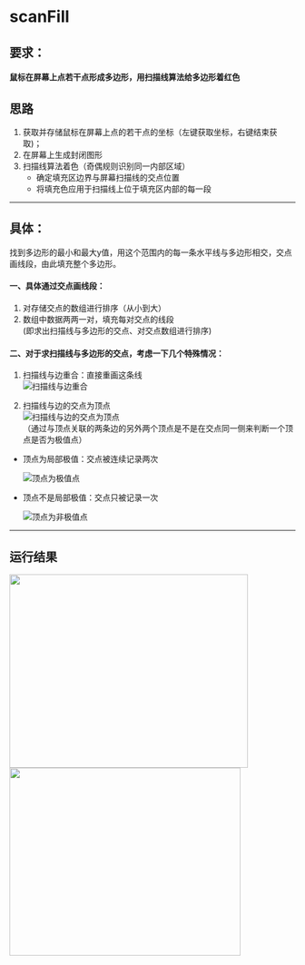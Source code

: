 # scanFill

## 要求：
#### 鼠标在屏幕上点若干点形成多边形，用扫描线算法给多边形着红色


## 思路  
1. 获取并存储鼠标在屏幕上点的若干点的坐标（左键获取坐标，右键结束获取)；
2. 在屏幕上生成封闭图形
3. 扫描线算法着色（奇偶规则识别同一内部区域）
   * 确定填充区边界与屏幕扫描线的交点位置
   * 将填充色应用于扫描线上位于填充区内部的每一段

---

## 具体： 

找到多边形的最小和最大y值，用这个范围内的每一条水平线与多边形相交，交点画线段，由此填充整个多边形。  

#### 一、具体通过交点画线段：  
   1. 对存储交点的数组进行排序（从小到大）
   2. 数组中数据两两一对，填充每对交点的线段  
   (即求出扫描线与多边形的交点、对交点数组进行排序)
   
#### 二、对于求扫描线与多边形的交点，考虑一下几个特殊情况：
   1. 扫描线与边重合：直接重画这条线  
   ![扫描线与边重合](https://github.com/yingliC/Images/blob/master/sanFill_images/扫描线与边重合.jpeg)
   
   2. 扫描线与边的交点为顶点   
   ![扫描线与边的交点为顶点](https://github.com/yingliC/Images/blob/master/sanFill_images/扫描线与边的交点为顶点.jpeg)  
   （通过与顶点关联的两条边的另外两个顶点是不是在交点同一侧来判断一个顶点是否为极值点）  
* 顶点为局部极值：交点被连续记录两次  

    ![顶点为极值点](https://github.com/yingliC/Images/blob/master/sanFill_images/顶点为极值点.jpeg)
* 顶点不是局部极值：交点只被记录一次  

    ![顶点为非极值点](https://github.com/yingliC/Images/blob/master/sanFill_images/顶点为非极值点.jpeg)
     
 ---
 ## 运行结果

 <img src="https://github.com/yingliC/Images/blob/master/sanFill_images/结果提示.png" width = "420" height = "341">
 
 <img src="https://github.com/yingliC/Images/blob/master/sanFill_images/结果扫描.png" width ="407" height="331">
 